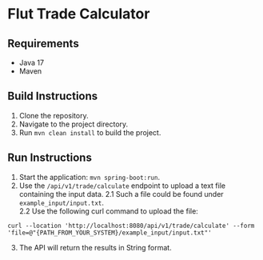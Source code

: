 # Flut Trade Calculator

## Requirements
- Java 17
- Maven

## Build Instructions
1. Clone the repository.
2. Navigate to the project directory.
3. Run `mvn clean install` to build the project.

## Run Instructions
1. Start the application: `mvn spring-boot:run`.
2. Use the `/api/v1/trade/calculate` endpoint to upload a text file containing the input data.
2.1 Such a file could be found under `example_input/input.txt`.\
2.2 Use the following curl command to upload the file:
```shell
curl --location 'http://localhost:8080/api/v1/trade/calculate' --form 'file=@"{PATH_FROM_YOUR_SYSTEM}/example_input/input.txt"'

```
3. The API will return the results in String format.

